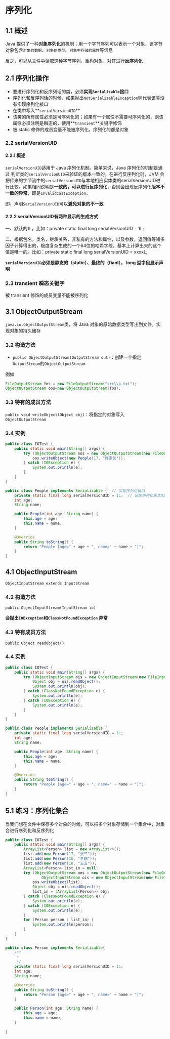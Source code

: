 # 序列化

## 1.1 概述

Java 提供了一种**对象序列化**的机制；用一个字节序列可以表示一个对象，该字节对象包含`对象的数据`、`对象的类型`、`对象中存储的属性`等信息

反之，可以从文件中读取这种字节序列，重构对象，对其进行**反序列化**

## 2.1 序列化操作

- 要进行序列化和反序列话的类，必须**实现`Serializable`接口**
- 序列化和反序列话的时候，如果抛出`NotSerializableException`则代表该类没有实现序列化接口
- 在类中写入**`serialVersionUID`**
- 该类的所有属性必须是可序列化的；如果有一个属性不需要可序列化的，则该属性必须注明是瞬态的，使用**`transient`**关键字修饰
- 被 static 修饰的成员变量不能被序列化，序列化的都是对象



### 2.2 **serialVersionUID**

#### 2.2.1 概述

`serialVersionUID`适用于 Java 序列化机制。简单来说，Java 序列化的机制是通过 判断类的`serialVersionUID`来验证的版本一致的。在进行反序列化时，JVM 会把传来的字节流中的`serialVersionUID`与本地相应实体类的serialVersionUID进行比较。如果相同说明是**一致的，可以进行反序列化**，否则会出现反序列化**版本不一致的异常**，即是`InvalidCastException`。

即，声明`SerialVersionUID`可以**避免对象的不一致**

#### 2.2.2 serialVersionUID有两种显示的生成方式

一、默认的1L，比如：private static final long serialVersionUID = 1L;    

二、根据包名，类名，继承关系，非私有的方法和属性，以及参数，返回值等诸多因子计算得出的，极度复杂生成的一个64位的哈希字段。基本上计算出来的这个值是唯一的。比如：private static final long serialVersionUID = xxxxL;

**`serialVersionUID`必须是静态的（static）、最终的（fianl）， long 型字段显示声明**

### 2.3 transient  瞬态关键字

被 transient 修饰的成员变量不能被序列化



## 3.1 ObjectOutputStream

`java.io.ObjectOutputStream`类，将 Java 对象的原始数据类型写出到文件，实现对象的持久储存

### 3.2 构造方法

- `public ObjectOutputStream(OutputStream out)`：创建一个指定`OutputStream`的`ObjectOutputStream`

例如

```java
FileOutputStream fos = new FileOutputStream("src\\a.txt");
ObjectOutputStream oos=new ObjectOutputStream(fos);
```

### 3.3 特有的成员方法

`public void writeObject(Object obj)`：将指定的对象写入 `ObjectOutputStream`

### 3.4 实例

```java
public class IOTest {
    public static void main(String[] args) {
        try (ObjectOutputStream oos = new ObjectOutputStream(new FileOutputStream("src\\a.txt"))) {
            oos.writeObject(new People(17, "好家伙"));
        } catch (IOException e) {
            System.out.println(e);
        }
    }
}

public class People implements Serializable {  // 实现序列化接口
    private static final long serialVersionUID = 1L;  // 设定序列化版本UID
    int age;
    String name;

    public People(int age, String name) {
        this.age = age;
        this.name = name;
    }

    @Override
    public String toString() {
        return "People [age=" + age + ", name=" + name + "]";
    }
}
```

## 4.1 ObjectInputStream

`ObjectInputStream extends InputStream`

### 4.2 构造方法

`public ObjectInputStream(InputStream io)`

**会抛出`IOException`和`ClassNotFoundException` 异常**

### 4.3 特有成员方法

`public Object readObject()`

### 4.4 实例

```java
public class IOTest {
    public static void main(String[] args) {
        try (ObjectInputStream ois = new ObjectInputStream(new FileInputStream("src\\a.txt"))) {
            Object obj = ois.readObject();
            System.out.println(obj);
        } catch (ClassNotFoundException e) {
            System.out.println(e);
        } catch (IOException e) {
            System.out.println(e);
        }
    }
}

public class People implements Serializable {
    private static final long serialVersionUID = 1L;
    int age;
    String name;

    public People(int age, String name) {
        this.age = age;
        this.name = name;
    }

    @Override
    public String toString() {
        return "People [age=" + age + ", name=" + name + "]";
    }
}
```

## 5.1 练习：序列化集合

当我们想在文件中保存多个对象的时候，可以把多个对象存储到一个集合中，对集合进行序列化和反序列化

```java
public class IOTest {
    public static void main(String[] args) {
        ArrayList<Person> list = new ArrayList<>();
        list.add(new Person(17, "张三"));
        list.add(new Person(16, "李四"));
        list.add(new Person(18, "王五"));
        ArrayList<Person> list_in = null;
        try (ObjectOutputStream oos = new ObjectOutputStream(new FileOutputStream("src\\a.txt"));
                ObjectInputStream ois = new ObjectInputStream(new FileInputStream("src\\a.txt"))) {
            oos.writeObject(list);
            Object obj = ois.readObject();
            list_in = (ArrayList<Person>) obj;
        } catch (ClassNotFoundException e) {
            System.out.println(e);
        } catch (IOException e) {
            System.out.println(e);
        }
        for (Person person : list_in) {
            System.out.println(person);
        }
    }
}

public class Person implements Serializable{
    /**
     *
     */
    private static final long serialVersionUID = 1L;
    int age;
    String name;

    @Override
    public String toString() {
        return "Person [age=" + age + ", name=" + name + "]";
    }

    public Person(int age, String name) {
        this.age = age;
        this.name = name;
    }
    
}
```

